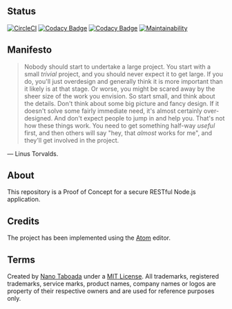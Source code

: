 Status
------
[![CircleCI](https://circleci.com/gh/nanotaboada/node.samples.restful/tree/master.svg?style=shield)](https://circleci.com/gh/nanotaboada/node.samples.restful/tree/master)
[![Codacy Badge](https://api.codacy.com/project/badge/Grade/8a53f27ab85e4fbe91c34de834d16e3a)](https://www.codacy.com/app/nanotaboada/node-samples-restful?utm_source=github.com&amp;utm_medium=referral&amp;utm_content=nanotaboada/node.samples.restful&amp;utm_campaign=Badge_Grade)
[![Codacy Badge](https://api.codacy.com/project/badge/Coverage/8a53f27ab85e4fbe91c34de834d16e3a)](https://www.codacy.com/app/nanotaboada/node-samples-restful?utm_source=github.com&utm_medium=referral&utm_content=nanotaboada/node.samples.restful&utm_campaign=Badge_Coverage)
[![Maintainability](https://api.codeclimate.com/v1/badges/a99a88d28ad37a79dbf6/maintainability)](https://codeclimate.com/github/codeclimate/codeclimate/maintainability)

Manifesto
---------
> Nobody should start to undertake a large project. You start with a small _trivial_ project, and you should never expect it to get large. If you do, you'll just overdesign and generally think it is more important than it likely is at that stage. Or worse, you might be scared away by the sheer size of the work you envision. So start small, and think about the details. Don't think about some big picture and fancy design. If it doesn't solve some fairly immediate need, it's almost certainly over-designed. And don't expect people to jump in and help you. That's not how these things work. You need to get something half-way _useful_ first, and then others will say "hey, that _almost_ works for me", and they'll get involved in the project.

— Linus Torvalds.

About
-----
This repository is a Proof of Concept for a secure RESTful Node.js application.


Credits
-------
The project has been implemented using the [Atom](https://atom.io/) editor.


Terms
-----
Created by [Nano Taboada](http://openid.nanotaboada.com.ar) under a [MIT License](http://opensource.org/licenses/mit-license.php).
All trademarks, registered trademarks, service marks, product names, company names or logos are property of their respective owners and are used for reference purposes only.
